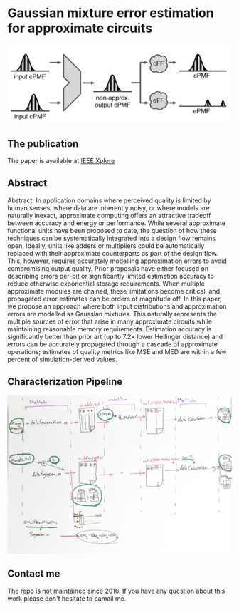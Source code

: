 # Gaussian mixture error estimation for approximate circuits

![GMEE](GMEE.png)
## The publication
The paper is available at [IEEE Xplore](https://ieeexplore.ieee.org/abstract/document/7927004)

## Abstract
Abstract:
In application domains where perceived quality is limited by human senses, where data are inherently noisy, or where models are naturally inexact, approximate computing offers an attractive tradeoff between accuracy and energy or performance. While several approximate functional units have been proposed to date, the question of how these techniques can be systematically integrated into a design flow remains open. Ideally, units like adders or multipliers could be automatically replaced with their approximate counterparts as part of the design flow. This, however, requires accurately modelling approximation errors to avoid compromising output quality. Prior proposals have either focused on describing errors per-bit or significantly limited estimation accuracy to reduce otherwise exponential storage requirements. When multiple approximate modules are chained, these limitations become critical, and propagated error estimates can be orders of magnitude off. In this paper, we propose an approach where both input distributions and approximation errors are modelled as Gaussian mixtures. This naturally represents the multiple sources of error that arise in many approximate circuits while maintaining reasonable memory requirements. Estimation accuracy is significantly better than prior art (up to 7.2× lower Hellinger distance) and errors can be accurately propagated through a cascade of approximate operations; estimates of quality metrics like MSE and MED are within a few percent of simulation-derived values.



## Characterization Pipeline
![Pipeline](./ErrorModeling/SigmaPaper/Matlab_src/pipeline.png)

## Contact me
The repo is not maintained since 2016.
If you have any question about this work please don't hesitate to eamail me.
